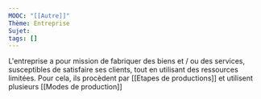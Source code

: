```yaml
---
MOOC: "[[Autre]]"
Thème: Entreprise
Sujet:
tags: []
---
```


L'entreprise a pour mission de fabriquer des biens et / ou des services, susceptibles de satisfaire ses clients, tout en utilisant des ressources limitées. Pour cela, ils procèdent par [[Etapes de productions]] et utilisent plusieurs [[Modes de production]]

